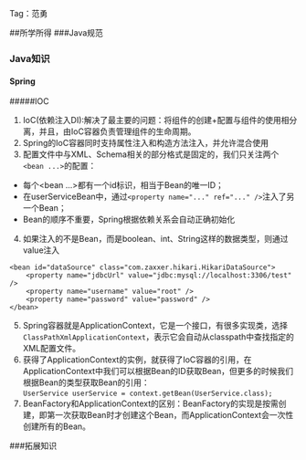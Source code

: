 Tag：范勇




##所学所得
###Java规范



### Java知识
#### Spring
#####IOC
1. IoC(依赖注入DI):解决了最主要的问题：将组件的创建+配置与组件的使用相分离，并且，由IoC容器负责管理组件的生命周期。
2. Spring的IoC容器同时支持属性注入和构造方法注入，并允许混合使用
3. 配置文件中与XML、Schema相关的部分格式是固定的，我们只关注两个`<bean ...>`的配置：
- 每个<bean ...>都有一个id标识，相当于Bean的唯一ID；
- 在userServiceBean中，通过`<property name="..." ref="..." />`注入了另一个Bean；
- Bean的顺序不重要，Spring根据依赖关系会自动正确初始化
4. 如果注入的不是Bean，而是boolean、int、String这样的数据类型，则通过value注入
````
<bean id="dataSource" class="com.zaxxer.hikari.HikariDataSource">
    <property name="jdbcUrl" value="jdbc:mysql://localhost:3306/test" />
    <property name="username" value="root" />
    <property name="password" value="password" />
</bean>
````
5. Spring容器就是ApplicationContext，它是一个接口，有很多实现类，选择`ClassPathXmlApplicationContext`，表示它会自动从classpath中查找指定的XML配置文件。
6. 获得了ApplicationContext的实例，就获得了IoC容器的引用，在ApplicationContext中我们可以根据Bean的ID获取Bean，但更多的时候我们根据Bean的类型获取Bean的引用：  
`UserService userService = context.getBean(UserService.class);`
7. BeanFactory和ApplicationContext的区别：BeanFactory的实现是按需创建，即第一次获取Bean时才创建这个Bean，而ApplicationContext会一次性创建所有的Bean。




###拓展知识
